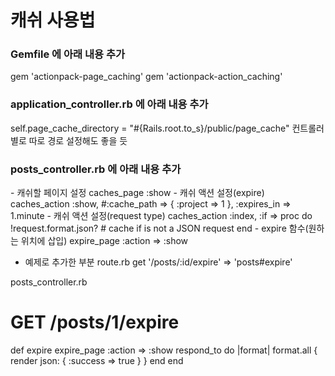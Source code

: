 <h1>캐쉬 사용법</h1>

<h3>Gemfile 에 아래 내용 추가</h3>
gem 'actionpack-page_caching'
gem 'actionpack-action_caching'

<h3>application_controller.rb 에 아래 내용 추가</h3>
self.page_cache_directory = "#{Rails.root.to_s}/public/page_cache"
컨트롤러별로 따로 경로 설정해도 좋을 듯

<h3>posts_controller.rb 에 아래 내용 추가</h3>
- 캐쉬할 페이지 설정
	caches_page :show
- 캐쉬 액션 설정(expire)
	caches_action :show, #:cache_path => { :project => 1 },
		:expires_in => 1.minute
- 캐쉬 액션 설정(request type)
	caches_action :index, :if => proc do
		!request.format.json?  # cache if is not a JSON request
	end
- expire 함수(원하는 위치에 삽입)
	expire_page :action => :show
	

- 예제로 추가한 부분
route.rb
get '/posts/:id/expire' => 'posts#expire'

posts_controller.rb
  # GET /posts/1/expire
  def expire
    expire_page :action => :show
    respond_to do |format|
      format.all { render json: { :success => true } }
    end
  end